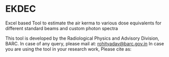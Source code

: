 # EKDEC
Excel based Tool to estimate the air kerma to various dose equivalents for different standard beams and custom photon spectra

This tool is developed by the Radiological Physics and Advisory Division, BARC. In case of any query, please mail at: rohityadav@barc.gov.in
In case you are using the tool in your research work, Please cite as: 
